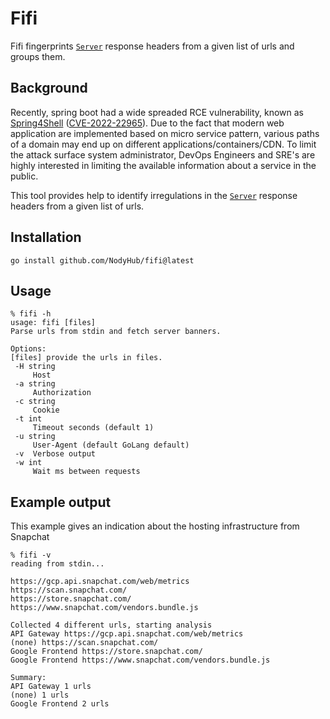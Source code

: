 # Fifi

Fifi fingerprints [`Server`](https://developer.mozilla.org/en-US/docs/Web/HTTP/Headers/Server) response headers from a given list of urls and groups them.

## Background

Recently, spring boot had a wide spreaded RCE vulnerability, known as [Spring4Shell](https://portswigger.net/daily-swig/spring4shell-microsoft-cisa-warn-of-limited-in-the-wild-exploitation) ([CVE-2022-22965](https://cve.mitre.org/cgi-bin/cvename.cgi?name=CVE-2022-22965)). Due to the fact that modern web application are implemented based on micro service pattern, various paths of a domain may end up on different applications/containers/CDN. To limit the attack surface system administrator, DevOps Engineers and SRE's are highly interested in limiting the available information about a service in the public.

This tool provides help to identify irregulations in the [`Server`](https://developer.mozilla.org/en-US/docs/Web/HTTP/Headers/Server) response headers from a given list of urls.

## Installation

```
go install github.com/NodyHub/fifi@latest
```

## Usage

```
% fifi -h
usage: fifi [files]
Parse urls from stdin and fetch server banners.

Options:
[files] provide the urls in files.
 -H string
     Host
 -a string
     Authorization
 -c string
     Cookie
 -t int
     Timeout seconds (default 1)
 -u string
     User-Agent (default GoLang default)
 -v  Verbose output
 -w int
     Wait ms between requests
```

## Example output

This example gives an indication about the hosting infrastructure from Snapchat

```
% fifi -v
reading from stdin...

https://gcp.api.snapchat.com/web/metrics
https://scan.snapchat.com/
https://store.snapchat.com/
https://www.snapchat.com/vendors.bundle.js

Collected 4 different urls, starting analysis
API Gateway https://gcp.api.snapchat.com/web/metrics
(none) https://scan.snapchat.com/
Google Frontend https://store.snapchat.com/
Google Frontend https://www.snapchat.com/vendors.bundle.js

Summary:
API Gateway 1 urls
(none) 1 urls
Google Frontend 2 urls
```

